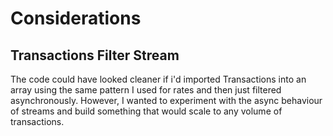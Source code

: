 # Considerations

## Transactions Filter Stream

The code could have looked cleaner if i'd imported Transactions into an array using the same pattern I used for rates and then just filtered asynchronously. However, I wanted to experiment with the async behaviour of streams and build something that would scale to any volume of transactions.